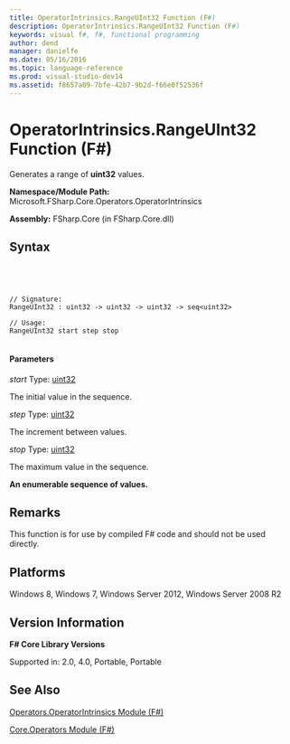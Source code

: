 ```yaml
---
title: OperatorIntrinsics.RangeUInt32 Function (F#)
description: OperatorIntrinsics.RangeUInt32 Function (F#)
keywords: visual f#, f#, functional programming
author: dend
manager: danielfe
ms.date: 05/16/2016
ms.topic: language-reference
ms.prod: visual-studio-dev14
ms.assetid: f8657a09-7bfe-42b7-9b2d-f66e0f52536f 
---
```


# OperatorIntrinsics.RangeUInt32 Function (F#)

Generates a range of **uint32** values.

**Namespace/Module Path:** Microsoft.FSharp.Core.Operators.OperatorIntrinsics

**Assembly:** FSharp.Core (in FSharp.Core.dll)


## Syntax



```




// Signature:
RangeUInt32 : uint32 -> uint32 -> uint32 -> seq<uint32>

// Usage:
RangeUInt32 start step stop


```





#### Parameters
*start*
Type: [uint32](http://msdn.microsoft.com/en-us/library/02aea3e2-e400-453a-a681-3a657afe1825)


The initial value in the sequence.


*step*
Type: [uint32](http://msdn.microsoft.com/en-us/library/02aea3e2-e400-453a-a681-3a657afe1825)


The increment between values.


*stop*
Type: [uint32](http://msdn.microsoft.com/en-us/library/02aea3e2-e400-453a-a681-3a657afe1825)


The maximum value in the sequence.



**An enumerable sequence of values.**
## Remarks
This function is for use by compiled F# code and should not be used directly.


## Platforms
Windows 8, Windows 7, Windows Server 2012, Windows Server 2008 R2


## Version Information
**F# Core Library Versions**

Supported in: 2.0, 4.0, Portable, Portable




## See Also
[Operators.OperatorIntrinsics Module &#40;F&#35;&#41;](Operators.OperatorIntrinsics-Module-%5BFSharp%5D.md)

[Core.Operators Module &#40;F&#35;&#41;](Core.Operators-Module-%5BFSharp%5D.md)

